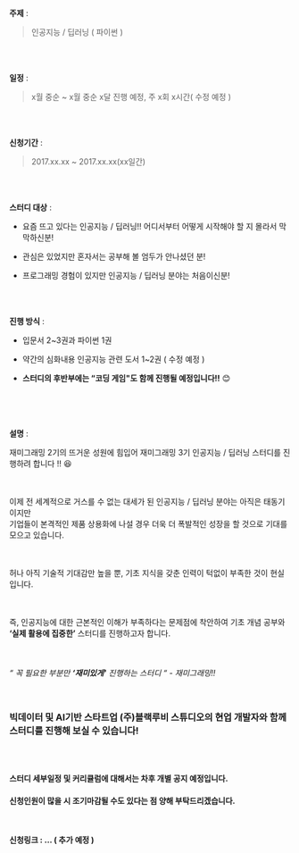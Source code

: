 **주제** : 

>인공지능 / 딥러닝 ( 파이썬 )

<br>
<br>

**일정** : 

>x월 중순 ~ x월 중순 x달 진행 예정, 주 x회 x시간( 수정 예정 )

<br>
<br>

**신청기간** : 

>2017.xx.xx ~ 2017.xx.xx(xx일간)

<br>
<br>

**스터디 대상** : 	

- 요즘 뜨고 있다는 인공지능 / 딥러닝!! 
  어디서부터 어떻게 시작해야 할 지 몰라서 막막하신분!

- 관심은 있었지만 혼자서는 공부해 볼 엄두가 안나셨던 분!

- 프로그래밍 경험이 있지만 인공지능 / 딥러닝 분야는 처음이신분!
<br>
<br>

**진행 방식** :  

- 입문서 2~3권과 파이썬 1권 

- 약간의 심화내용 인공지능 관련 도서 1~2권 ( 수정 예정 ) 

- **스터디의 후반부에는 “코딩 게임"도 함께 진행될 예정입니다!!** 😊
<br>
<br>
<br>

**설명** : 

재미그래밍 2기의 뜨거운 성원에 힘입어 재미그래밍 3기 인공지능 / 딥러닝 스터디를 진행하려 합니다 !! 😆
<br>
<br>
<br>

이제 전 세계적으로 거스를 수 없는 대세가 된 인공지능 / 딥러닝 분야는 아직은 태동기이지만<br>
기업들이 본격적인 제품 상용화에 나설 경우 더욱 더 폭발적인 성장을 할 것으로 기대를 모으고 있습니다.
<br>
<br>
<br>

허나 아직 기술적 기대감만 높을 뿐, 기초 지식을 갖춘 인력이 턱없이 부족한 것이 현실입니다.<br>
<br>
<br>

즉, 인공지능에 대한 근본적인 이해가 부족하다는 문제점에 착안하여 기초 개념 공부와 **‘실제 활용에 집중한’** 스터디를 진행하고자 합니다.
<br>
<br>
<br>
<br>
*“ 꼭 필요한 부분만 **‘재미있게'** 진행하는 스터디 “ - 재미그래밍!!* 
<br>
<br>
<br>
### 빅데이터 및 AI기반 스타트업 (주)**블랙루비 스튜디오**의 현업 개발자와 함께 스터디를 진행해 보실 수 있습니다!
<br>
<br>



**스터디 세부일정 및 커리큘럼에 대해서는 차후 개별 공지 예정입니다.**
<br>
	
#### 신청인원이 많을 시 **조기마감**될 수도 있다는 점 양해 부탁드리겠습니다.
<br>

**신청링크 : … ( 추가 예정 )**
